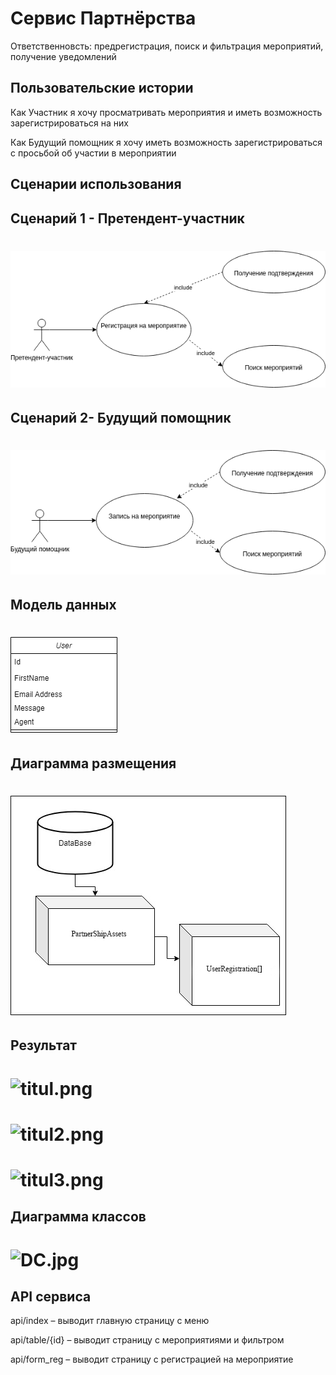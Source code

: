 # Сервис Партнёрства

Ответственновсть: предрегистрация, поиск и фильтрация мероприятий, получение уведомлений

## Пользовательские истории

Как Участник я хочу просматривать мероприятия и иметь возможность зарегистрироваться на них

Как Будущий помощник я хочу иметь возможность зарегистрироваться с просьбой об участии в мероприятии

## Сценарии использования
## Сценарий 1 - Претендент-участник
# ![сценапий.png](https://github.com/olgmina/CampusIndoorLocation/blob/main/Partnership/user_case.drawio%20(3).png?raw=true)

## Сценарий 2- Будущий помощник
# ![UserCase1](https://github.com/olgmina/CampusIndoorLocation/blob/main/Partnership/user_case_2.drawio%20(3).png?raw=true)

## Модель данных
# ![БД](https://github.com/olgmina/CampusIndoorLocation/blob/main/Partnership/12.drawio.png?raw=true)

## Диаграмма размещения
# ![UserCase2](https://github.com/olgmina/CampusIndoorLocation/blob/main/Partnership/164012893-a915acbe-d3fb-48c1-a14b-9a525d2b4f70.png?raw=true)

## Результат
# ![titul.png](https://github.com/olgmina/CampusIndoorLocation/blob/main/Partnership/%D0%9F%D1%80%D0%B8%D0%BC%D0%B5%D1%80%20%D1%80%D0%B0%D0%B1%D0%BE%D1%82%D1%8B.jpg?raw=true)
# ![titul2.png](https://github.com/olgmina/CampusIndoorLocation/blob/main/Partnership/%D0%9F%D1%80%D0%B8%D0%BC%D0%B5%D1%80%20%D1%80%D0%B0%D0%B1%D0%BE%D1%82%D1%8B%201.jpg?raw=true)
# ![titul3.png](https://github.com/olgmina/CampusIndoorLocation/blob/main/Partnership/%D0%9F%D1%80%D0%B8%D0%BC%D0%B5%D1%80%20%D1%80%D0%B0%D0%B1%D0%BE%D1%82%D1%8B%202.jpg?raw=true)

## Диаграмма классов
# ![DC.jpg](https://github.com/olgmina/CampusIndoorLocation/blob/main/Partnership/SpringBootEnrolApplication.png?raw=true)

## API сервиса


api/index – выводит главную страницу с меню

api/table/{id} – выводит страницу с мероприятиями и фильтром

api/form_reg – выводит страницу с регистрацией на мероприятие


